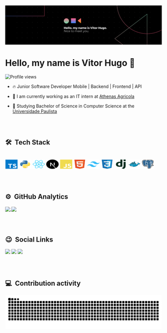 ![banner](assets/banner.png)
<h1 align="left">Hello, my name is Vitor Hugo 🤘</h1>
<p align="left"> <img src="https://komarev.com/ghpvc/?username=Vit0r0Sant0s&color=blue" alt="Profile views" /> </p>

- 🔥 Junior Software Developer Mobile | Backend | Frontend | API

- 🔭 I am currently working as an IT intern at [Athenas Agricola](https://athenasagricola.com.br/)

- 📐 Studying Bachelor of Science in Computer Science at the [Universidade Paulista](https://www.unip.br/)

<br><br>

## 🛠 &nbsp;Tech Stack

<div style="display: inline_block"><br>
  <img align="center" alt="Typescript" height="30" width="40" src="https://raw.githubusercontent.com/devicons/devicon/master/icons/typescript/typescript-plain.svg">
  <img align="center" alt="Python" height="30" width="40" src="https://raw.githubusercontent.com/devicons/devicon/master/icons/python/python-original.svg">
  <img align="center" alt="React and React Native" height="30" width="40" src="https://raw.githubusercontent.com/devicons/devicon/master/icons/react/react-original.svg">
  <img align="center" alt="Nextjs" height="30" width="40" src="https://github.com/devicons/devicon/blob/master/icons/nextjs/nextjs-original.svg" style="background-color: white">
  <img align="center" alt="Js" height="30" width="40" src="https://raw.githubusercontent.com/devicons/devicon/master/icons/javascript/javascript-plain.svg">
  <img align="center" alt="HTML" height="30" width="40" src="https://raw.githubusercontent.com/devicons/devicon/master/icons/html5/html5-original.svg">
  <img align="center" alt="tailwindcss" height="30" width="40" src="https://github.com/devicons/devicon/blob/master/icons/tailwindcss/tailwindcss-plain.svg">
  <img align="center" alt="CSS" height="30" width="40" src="https://raw.githubusercontent.com/devicons/devicon/master/icons/css3/css3-original.svg">
  <img align="center" alt="Django" height="30" width="40" src="https://github.com/devicons/devicon/blob/master/icons/django/django-plain.svg">
  <img align="center" alt="Docker" height="30" width="40" src="https://github.com/devicons/devicon/blob/master/icons/docker/docker-original.svg">
  <img align="center" alt="PostgreSQL" height="30" width="40" src="https://github.com/devicons/devicon/blob/master/icons/postgresql/postgresql-original.svg">
</div>

<br><br>

## ⚙️ &nbsp;GitHub Analytics


<div>
  <a href="https://github.com/anuraghazra/github-readme-stats">
  <img 
       align="center" 
       src="https://github-readme-stats.vercel.app/api?username=Vitor0Sant0s&count_private=true&show_icons=true&theme=transparent" 
   />
  </a>

  <a href="https://github.com/anuraghazra/github-readme-stats">
    <img 
         align="center" 
         src="https://github-readme-stats.vercel.app/api/top-langs/?username=Vitor0Sant0s&count_private=true&theme=transparent&layout=compact" 
    />
  </a>
</div>

<!--

<p align="start">
<img height="200em" src="https://github-readme-stats.vercel.app/api?username=Vitor0Sant0s&show_icons=true&theme=tokyonight" alt="Vit0r0Sant0s's stats"/>
<img height="200em" src="https://github-readme-stats.vercel.app/api/top-langs/?username=Vitor0Sant0s&layout=compact&theme=tokyonight" alt="Vit0r0Sant0s's most languages"/>
</p>
-->

<br><br>

## 😉 &nbsp;Social Links

<div> 
  <a href="https://instagram.com/hugo_mos" target="_blank"><img src="https://img.shields.io/badge/-Instagram-%23E4405F?style=for-the-badge&logo=instagram&logoColor=white" target="_blank"></a>
  <a href = "mailto:vitor_osantos@hotmail.com"><img src="https://img.shields.io/badge/-Outlook-%23333?style=for-the-badge&logo=outlook&logoColor=white" target="_blank"></a>
  <a href="https://www.linkedin.com/in/hugomos" target="_blank"><img src="https://img.shields.io/badge/-LinkedIn-%230077B5?style=for-the-badge&logo=linkedin&logoColor=white" target="_blank"></a> 
</div>

<br><br>

## 💻 &nbsp;Contribution activity

![Snake animation](https://github.com/Vitor0Sant0s/Vitor0Sant0s/blob/output/github-contribution-grid-snake.svg)
